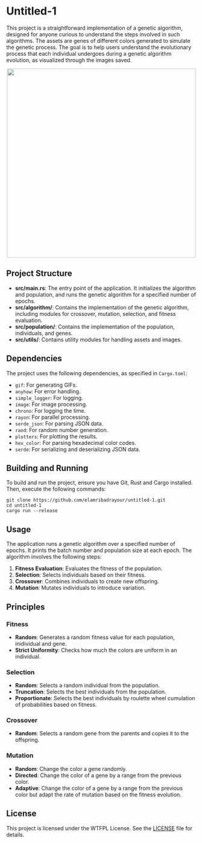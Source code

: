 # Untitled-1

This project is a straightforward implementation of a genetic algorithm, designed for anyone curious to understand the steps involved in such algorithms. The assets are genes of different colors generated to simulate the genetic process. The goal is to help users understand the evolutionary process that each individual undergoes during a genetic algorithm evolution, as visualized through the images saved.

<p align="center">
    <img src="result.gif" width="500" height="500" />
</p>

## Project Structure

- **src/main.rs**: The entry point of the application. It initializes the algorithm and population, and runs the genetic algorithm for a specified number of epochs.
- **src/algorithm/**: Contains the implementation of the genetic algorithm, including modules for crossover, mutation, selection, and fitness evaluation.
- **src/population/**: Contains the implementation of the population, individuals, and genes.
- **src/utils/**: Contains utility modules for handling assets and images.

## Dependencies

The project uses the following dependencies, as specified in `Cargo.toml`:

- `gif`: For generating GIFs.
- `anyhow`: For error handling.
- `simple_logger`: For logging.
- `image`: For image processing.
- `chrono`: For logging the time.
- `rayon`: For parallel processing.
- `serde_json`: For parsing JSON data.
- `rand`: For random number generation.
- `plotters`: For plotting the results.
- `hex_color`: For parsing hexadecimal color codes.
- `serde`: For serializing and deserializing JSON data.

## Building and Running

To build and run the project, ensure you have Git, Rust and Cargo installed. Then, execute the following commands:

```
git clone https://github.com/elamribadrayour/untitled-1.git
cd untitled-1
cargo run --release
```

## Usage

The application runs a genetic algorithm over a specified number of epochs. It prints the batch number and population size at each epoch. The algorithm involves the following steps:

1. **Fitness Evaluation**: Evaluates the fitness of the population.
2. **Selection**: Selects individuals based on their fitness.
3. **Crossover**: Combines individuals to create new offspring.
4. **Mutation**: Mutates individuals to introduce variation.

## Principles


### Fitness

* **Random**: Generates a random fitness value for each population, inidividual and gene.
* **Strict Uniformity**: Checks how much the colors are uniform in an individual.

### Selection

* **Random**: Selects a random individual from the population.
* **Truncation**: Selects the best individuals from the population.
* **Proportionate**: Selects the best individuals by roulette wheel cumulation of probabilities based on fitness.

### Crossover

* **Random**: Selects a random gene from the parents and copies it to the offspring.

### Mutation

* **Random**: Change the color a gene randomly.
* **Directed**: Change the color of a gene by a range from the previous color.
* **Adaptive**: Change the color of a gene by a range from the previous color but adapt the rate of mutation based on the fitness evolution.

## License

This project is licensed under the WTFPL License. See the [LICENSE](LICENSE) file for details.